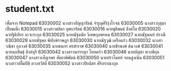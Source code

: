 # student.txt
เพื่มจาก Notepad
63030002 นางสาวกัญญารัตน์ จำรูญศิริรุ่งโรจน์ 
63030005 นางสาวกุสุมา เปี่ยมเพ็ง 
63030015 นางสาวชลิตา บุษบารัตน์
63030016 นายชุติพนธ์ สิงค์โต
63030020 นายฐิติภัทร อะจะระกุล
63030025 นายณัฐดนัย วิเศษกุลพรหม
63030027 นายณัฐนนท์ ปราณี
63030029 นายณัฐพล พิทักษ์ราษฎร
63030030 นายณัฐวุฒิ เครือแก้ว
63030032 นางสาวณิชา กุลวงศ์
63030035 นายธนกร ศรสำราษ
63030040 นายธีรพงษ์ ต้นวงษ์
63030041 นายนภสินธุ์ สิงห์บุรี
63030042 นางสาวนรรรญา ไทยแก้ว
63030046 นายบัญชา พวงพิกุล
63030047 นางสาวเบ็ญจพร สัตยาพิพัตน์
63030050 นายปราโมทย์ จอนสูงเนิน
63030051 นางสาวปลื้มปิติ ดวงสวัสดิ์
63030052 นางสาวปิยฉัตร ศิริบรรณากุล
